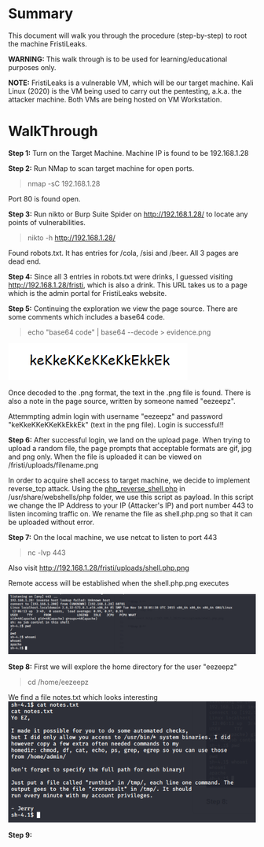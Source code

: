 # Summary
This document will walk you through the procedure (step-by-step) to root the machine FristiLeaks.

**WARNING:** This walk through is to be used for learning/educational purposes only.

**NOTE:**
FristiLeaks is a vulnerable VM, which will be our target machine.
Kali Linux (2020) is the VM being used to carry out the pentesting, a.k.a. the attacker machine.
Both VMs are being hosted on VM Workstation.

# WalkThrough

**Step 1:**
Turn on the Target Machine. Machine IP is found to be 192.168.1.28

**Step 2:**
Run NMap to scan target machine for open ports. 
  > nmap -sC 192.168.1.28

Port 80 is found open.

**Step 3:**
Run nikto or Burp Suite Spider on http://192.168.1.28/ to locate any points of vulnerabilities.
  > nikto -h http://192.168.1.28/

Found robots.txt. It has entries for /cola, /sisi and  /beer. All 3 pages are dead end.

**Step 4:**
Since all 3 entries in robots.txt were drinks, I guessed visiting http://192.168.1.28/fristi, which is also a drink. 
This URL takes us to a page which is the admin portal for FristiLeaks website.

**Step 5:**
Continuing the exploration we view the page source. There are some comments which includes a base64 code.

> echo "base64 code" | base64 --decode > evidence.png 

![evidence.png](evidence.png)

Once decoded to the .png format, the text in the .png file is found.
There is also a note in the page source, written by someone named "eezeepz".

Attemmpting admin login with username "eezeepz" and password "keKkeKKeKKeKkEkkEk" (text in the png file). Login is successful!!


**Step 6:**
After successful login, we land on the upload page. When trying to upload a random file, the page prompts that acceptable formats are gif, jpg and png only. When the file is uploaded it can be viewed on /fristi/uploads/filename.png

In order to acquire shell access to target machine, we decide to implement reverse_tcp attack. 
Using the [php_reverse_shell.php](php_reverse_shell.php) in /usr/share/webshells/php folder, we use this script as payload.
In this script we change the IP Address to your IP (Attacker's IP) and port number 443 to listen incoming traffic on.
We rename the file as shell.php.png so that it can be uploaded without error.

**Step 7:**
On the local machine, we use netcat to listen to port 443
  > nc -lvp 443

Also visit http://192.168.1.28/fristi/uploads/shell.php.png

Remote access will be established when the shell.php.png executes

![reverse_tcp.png](reverse_tcp.png)
  
**Step 8:**
First we will explore the home directory for the user "eezeepz"
> cd /home/eezeepz

We find a file notes.txt which looks interesting
![eezeepz_notes.png](eezeepz_notes.png)

**Step 9:**

  
  



